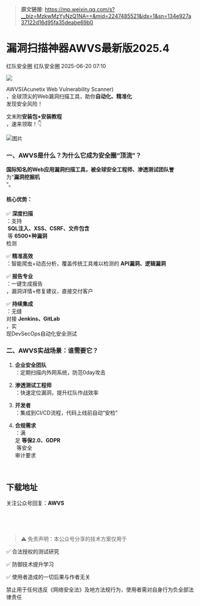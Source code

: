 > **原文链接**: https://mp.weixin.qq.com/s?__biz=MzkwMzYyNzQ1NA==&mid=2247485521&idx=1&sn=134e927a37122d16d95fa35deabe69b0

#  漏洞扫描神器AWVS最新版2025.4  
红队安全圈  红队安全圈   2025-06-20 07:10  
  
![](https://mmbiz.qpic.cn/mmbiz_png/5HsgFkdwV2K9ohfEv3JP2mYJZmoFqadibP2NXm4ndPJ4BsaJLtbVvtsl3EYw8feSrIAFDTC9v6MaWm7MfNzJExg/640?wx_fmt=png&from=appmsg "")  
  
AWVS(Acunetix Web Vulnerability Scanner)  
，全球顶尖的Web漏洞扫描工具，助你**自动化、精准化**  
发现安全风险！  
  
文末附**安装包+安装教程**  
，速来领取！👇  
  
![图片](https://mmbiz.qpic.cn/mmbiz_png/5HsgFkdwV2LaaNB8ulsaX4ZPGHicRgBSKWpd4PrQxXaiadKIDpCPyRBF12Uus9adpmV3Z8MGn8ia6DUS2JJp4mQDw/640?wx_fmt=png&from=appmsg&tp=webp&wxfrom=5&wx_lazy=1 "")  
###   
### 一、AWVS是什么？为什么它成为安全圈“顶流”？  
  
**国际知名的Web应用漏洞扫描工具，被全球安全工程师、渗透测试团队誉**  
为“**漏洞挖掘机**  
”。  
#### 核心优势：  
  
✅ **深度扫描**  
：支持  
 **SQL注入、XSS、CSRF、文件包含**  
 等 **6500+种漏洞**  
检测  
  
✅ **精准高效**  
：智能爬虫+动态分析，覆盖传统工具难以检测的 **API漏洞、逻辑漏洞**  
  
✅ **报告专业**  
：一键生成报告  
，漏洞详情+修复建议，直接交付客户  
  
✅ **持续集成**  
：无缝  
对接 **Jenkins、GitLab**  
，实  
现DevSecOps自动化安全测试  
### 二、AWVS实战场景：谁需要它？  
1. **企业安全团队**  
：定期扫描内外网系统，防范0day攻击  
  
1. **渗透测试工程师**  
：快速定位漏洞，提升红队作战效率  
  
1. **开发者**  
：集成到CI/CD流程，代码上线前自动“安检”  
  
1. **合规需求**  
：满  
足 **等保2.0、GDPR**  
 等安全  
审计要求  
  
  
   
  
## 下载地址  
  
关注公众号回复：**AWVS**  
  
   
  
  
   
  
> ⚠️ 免责声明：本公众号分享的技术方案仅用于  
  
✅ 合法授权的测试研究  
  
✅ 防御技术提升学习  
  
✅ 使用者造成的一切后果与作者无关  
  
禁止用于任何违反《网络安全法》及地方法规行为，使用者需对自身行为负全部法律责任  
  
  
   
  
